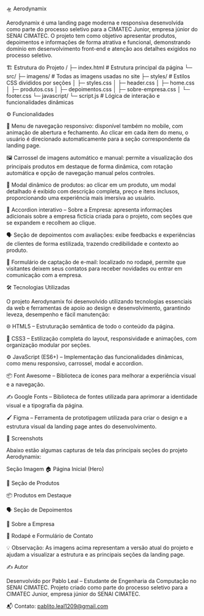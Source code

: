 🛸 Aerodynamix

Aerodynamix é uma landing page moderna e responsiva desenvolvida como parte do processo seletivo para a CIMATEC Junior, empresa júnior do SENAI CIMATEC.
O projeto tem como objetivo apresentar produtos, depoimentos e informações de forma atrativa e funcional, demonstrando domínio em desenvolvimento front-end e atenção aos detalhes exigidos no processo seletivo.

🏗️ Estrutura do Projeto
/
├─ index.html                 # Estrutura principal da página
└─ src/
   ├─ imagens/               # Todas as imagens usadas no site
   ├─ styles/                # Estilos CSS divididos por seções
   │  ├─ styles.css
   │  ├─ header.css
   │  ├─ home.css
   │  ├─ produtos.css
   │  ├─ depoimentos.css
   │  ├─ sobre-empresa.css
   │  └─ footer.css
   └─ javascript/
      └─ script.js           # Lógica de interação e funcionalidades dinâmicas

⚙️ Funcionalidades

📱 Menu de navegação responsivo: disponível também no mobile, com animação de abertura e fechamento. Ao clicar em cada item do menu, o usuário é direcionado automaticamente para a seção correspondente da landing page.

🖼️ Carrossel de imagens automático e manual: permite a visualização dos principais produtos em destaque de forma dinâmica, com rotação automática e opção de navegação manual pelos controles.

🛒 Modal dinâmico de produtos: ao clicar em um produto, um modal detalhado é exibido com descrição completa, preço e itens inclusos, proporcionando uma experiência mais imersiva ao usuário.

📂 Accordion interativo – Sobre a Empresa: apresenta informações adicionais sobre a empresa fictícia criada para o projeto, com seções que se expandem e recolhem ao clique.

🗣️ Seção de depoimentos com avaliações: exibe feedbacks e experiências de clientes de forma estilizada, trazendo credibilidade e contexto ao produto.

📩 Formulário de captação de e-mail: localizado no rodapé, permite que visitantes deixem seus contatos para receber novidades ou entrar em comunicação com a empresa.

🛠️ Tecnologias Utilizadas

O projeto Aerodynamix foi desenvolvido utilizando tecnologias essenciais da web e ferramentas de apoio ao design e desenvolvimento, garantindo leveza, desempenho e fácil manutenção:

🌐 HTML5 – Estruturação semântica de todo o conteúdo da página.

🎨 CSS3 – Estilização completa do layout, responsividade e animações, com organização modular por seções.

⚙️ JavaScript (ES6+) – Implementação das funcionalidades dinâmicas, como menu responsivo, carrossel, modal e accordion.

📦 Font Awesome – Biblioteca de ícones para melhorar a experiência visual e a navegação.

✍️ Google Fonts – Biblioteca de fontes utilizada para aprimorar a identidade visual e a tipografia da página.

🖌️ Figma – Ferramenta de prototipagem utilizada para criar o design e a estrutura visual da landing page antes do desenvolvimento.

📸 Screenshots

Abaixo estão algumas capturas de tela das principais seções do projeto Aerodynamix:

Seção	Imagem
🏠 Página Inicial (Hero)	

🛒 Seção de Produtos	

📦 Produtos em Destaque	

🗣️ Seção de Depoimentos	

🏢 Sobre a Empresa	

📩 Rodapé e Formulário de Contato	

💡 Observação: As imagens acima representam a versão atual do projeto e ajudam a visualizar a estrutura e as principais seções da landing page.

✍️ Autor

Desenvolvido por Pablo Leal – Estudante de Engenharia da Computação no SENAI CIMATEC.
Projeto criado como parte do processo seletivo para a CIMATEC Junior, empresa júnior do SENAI CIMATEC.

📬 Contato: pablito.leal1209@gmail.com

